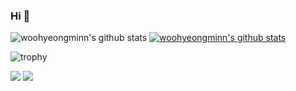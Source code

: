 ### Hi  👋

![woohyeongminn's github stats](https://github-readme-stats.vercel.app/api?username=woohyeongminn&show_icons=true)
[![woohyeongminn's github stats](https://github-readme-stats.vercel.app/api/top-langs/?username=woohyeongminn&show_icons=true&hide_border=true&title_color=004386&icon_color=004386&layout=compact)](https://github.com/woohyeongminn)



![trophy](https://github-profile-trophy.vercel.app/?username=woohyeongminn)

<a href="https://www.notion.so/3c37cc51a5a64ce3b5b62deec60eed82" target="_blank"><img src="https://img.shields.io/badge/Notion-000000?style=flat-square&logo=Vlogo&logoColor=white"/></a>
<a href="https://github.com/woohyeongminn/today-study" target="_blank"><img src="https://img.shields.io/badge/Velog-20c997?style=flat-square&logo=Vlogo&logoColor=white"/></a>

<!--
**woohyeongminn/woohyeongminn** is a ✨ _special_ ✨ repository because its `README.md` (this file) appears on your GitHub profile.

Here are some ideas to get you started:

- 🔭 I’m currently working on ...
- 🌱 I’m currently learning ...
- 👯 I’m looking to collaborate on ...
- 🤔 I’m looking for help with ...
- 💬 Ask me about ...
- 📫 How to reach me: ...
- 😄 Pronouns: ...
- ⚡ Fun fact: ...
-->
